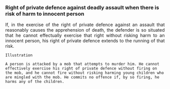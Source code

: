 ### Right of private defence against deadly assault when there is risk of harm to innocent person
<div style="text-align: justify">

If, in the exercise of the right of private defence against an assault that reasonably causes the apprehension of death, the defender is so situated that he cannot effectually exercise that right without risking harm to an innocent person, his right of private defence extends to the running of that risk.

</div>

    Illustration

    A person is attacked by a mob that attempts to murder him. He cannot effectively exercise his right of private defence without firing on the mob, and he cannot fire without risking harming young children who are mingled with the mob. He commits no offence if, by so firing, he harms any of the children.
